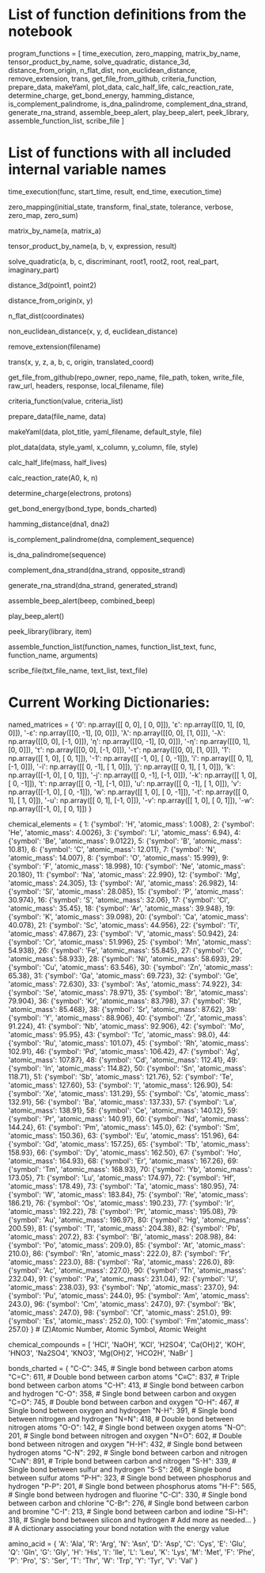 # List of function definitions from the notebook
program_functions = [
    time_execution, zero_mapping, matrix_by_name, tensor_product_by_name, 
    solve_quadratic, distance_3d, distance_from_origin, n_flat_dist, 
    non_euclidean_distance, remove_extension, trans, get_file_from_github, 
    criteria_function, prepare_data, makeYaml, plot_data, calc_half_life, 
    calc_reaction_rate, determine_charge, get_bond_energy, hamming_distance, 
    is_complement_palindrome, is_dna_palindrome, complement_dna_strand, 
    generate_rna_strand, assemble_beep_alert, play_beep_alert, peek_library, 
    assemble_function_list, scribe_file
]
# List of functions with all included internal variable names
time_execution(func, start_time, result, end_time, execution_time)

zero_mapping(initial_state, transform, final_state, tolerance, verbose, zero_map, zero_sum)

matrix_by_name(a, matrix_a)

tensor_product_by_name(a, b, v, expression, result)

solve_quadratic(a, b, c, discriminant, root1, root2, root, real_part, imaginary_part)

distance_3d(point1, point2)

distance_from_origin(x, y)

n_flat_dist(coordinates)

non_euclidean_distance(x, y, d, euclidean_distance)

remove_extension(filename)

trans(x, y, z, a, b, c, origin, translated_coord)

get_file_from_github(repo_owner, repo_name, file_path, token, write_file, raw_url, headers, response, local_filename, file)

criteria_function(value, criteria_list)

prepare_data(file_name, data)

makeYaml(data, plot_title, yaml_filename, default_style, file)

plot_data(data, style_yaml, x_column, y_column, file, style)

calc_half_life(mass, half_lives)

calc_reaction_rate(A0, k, n)

determine_charge(electrons, protons)

get_bond_energy(bond_type, bonds_charted)

hamming_distance(dna1, dna2)

is_complement_palindrome(dna, complement_sequence)

is_dna_palindrome(sequence)

complement_dna_strand(dna_strand, opposite_strand)

generate_rna_strand(dna_strand, generated_strand)

assemble_beep_alert(beep, combined_beep)

play_beep_alert()

peek_library(library, item)

assemble_function_list(function_names, function_list_text, func, function_name, arguments)

scribe_file(txt_file_name, text_list, text_file)

# Current Working Dictionaries:

named_matrices = {
        '0': np.array([[ 0,  0], [ 0,  0]]),
        'ε': np.array([[0, 1], [0, 0]]),
        '-ε': np.array([[0, -1], [0, 0]]),
        'λ': np.array([[0, 0], [1, 0]]),
        '-λ': np.array([[0, 0], [-1, 0]]),
        'η': np.array([[0, -1], [0, 0]]),
        '-η': np.array([[0, 1], [0, 0]]),
        'τ': np.array([[0, 0], [-1, 0]]),
        '-τ': np.array([[0, 0], [1, 0]]),
        '1': np.array([[ 1,  0], [ 0,  1]]),
        '-1': np.array([[ -1,  0], [ 0,  -1]]),
        'i': np.array([[ 0,  1], [-1,  0]]),
        '-i': np.array([[ 0, -1], [ 1,  0]]),
        'j': np.array([[ 0,  1], [ 1,  0]]),
        'k': np.array([[-1,  0], [ 0,  1]]),
        '-j': np.array([[ 0, -1], [-1,  0]]),
        '-k': np.array([[ 1,  0], [ 0, -1]]),
        't': np.array([[ 0, -1], [-1,  0]]),
        'u': np.array([[ 0, -1], [ 1,  0]]),
        'v': np.array([[-1,  0], [ 0, -1]]),
        'w': np.array([[ 1,  0], [ 0, -1]]),
        '-t': np.array([[ 0,  1], [ 1,  0]]),
        '-u': np.array([[ 0,  1], [-1,  0]]),
        '-v': np.array([[ 1,  0], [ 0,  1]]),
        '-w': np.array([[-1,  0], [ 0,  1]])
    }

chemical_elements = {
    1:  {'symbol': 'H', 'atomic_mass': 1.008},
    2:  {'symbol': 'He', 'atomic_mass': 4.0026},
    3:  {'symbol': 'Li', 'atomic_mass': 6.94},
    4:  {'symbol': 'Be', 'atomic_mass': 9.0122},
    5:  {'symbol': 'B', 'atomic_mass': 10.81},
    6:  {'symbol': 'C', 'atomic_mass': 12.011},
    7:  {'symbol': 'N', 'atomic_mass': 14.007},
    8:  {'symbol': 'O', 'atomic_mass': 15.999},
    9:  {'symbol': 'F', 'atomic_mass': 18.998},
    10: {'symbol': 'Ne', 'atomic_mass': 20.180},
    11: {'symbol': 'Na', 'atomic_mass': 22.990},
    12: {'symbol': 'Mg', 'atomic_mass': 24.305},
    13: {'symbol': 'Al', 'atomic_mass': 26.982},
    14: {'symbol': 'Si', 'atomic_mass': 28.085},
    15: {'symbol':  'P', 'atomic_mass': 30.974},
    16: {'symbol':  'S', 'atomic_mass': 32.06},
    17: {'symbol': 'Cl', 'atomic_mass': 35.45},
    18: {'symbol': 'Ar', 'atomic_mass': 39.948},
    19: {'symbol':  'K', 'atomic_mass': 39.098},
    20: {'symbol': 'Ca', 'atomic_mass': 40.078},
    21: {'symbol': 'Sc', 'atomic_mass': 44.956},
    22: {'symbol': 'Ti', 'atomic_mass': 47.867},
    23: {'symbol':  'V', 'atomic_mass': 50.942},
    24: {'symbol': 'Cr', 'atomic_mass': 51.996},
    25: {'symbol': 'Mn', 'atomic_mass': 54.938},
    26: {'symbol': 'Fe', 'atomic_mass': 55.845},
    27: {'symbol': 'Co', 'atomic_mass': 58.933},
    28: {'symbol': 'Ni', 'atomic_mass': 58.693},
    29: {'symbol': 'Cu', 'atomic_mass': 63.546},
    30: {'symbol': 'Zn', 'atomic_mass': 65.38},
    31: {'symbol': 'Ga', 'atomic_mass': 69.723},
    32: {'symbol': 'Ge', 'atomic_mass': 72.630},
    33: {'symbol': 'As', 'atomic_mass': 74.922},
    34: {'symbol': 'Se', 'atomic_mass': 78.971},
    35: {'symbol': 'Br', 'atomic_mass': 79.904},
    36: {'symbol': 'Kr', 'atomic_mass': 83.798},
    37: {'symbol': 'Rb', 'atomic_mass': 85.468},
    38: {'symbol': 'Sr', 'atomic_mass': 87.62},
    39: {'symbol':  'Y', 'atomic_mass': 88.906},
    40: {'symbol': 'Zr', 'atomic_mass': 91.224},
    41: {'symbol': 'Nb', 'atomic_mass': 92.906},
    42: {'symbol': 'Mo', 'atomic_mass': 95.95},
    43: {'symbol': 'Tc', 'atomic_mass': 98.0},
    44: {'symbol': 'Ru', 'atomic_mass': 101.07},
    45: {'symbol': 'Rh', 'atomic_mass': 102.91},
    46: {'symbol': 'Pd', 'atomic_mass': 106.42},
    47: {'symbol': 'Ag', 'atomic_mass': 107.87},
    48: {'symbol': 'Cd', 'atomic_mass': 112.41},
    49: {'symbol': 'In', 'atomic_mass': 114.82},
    50: {'symbol': 'Sn', 'atomic_mass': 118.71},
    51: {'symbol': 'Sb', 'atomic_mass': 121.76},
    52: {'symbol': 'Te', 'atomic_mass': 127.60},
    53: {'symbol':  'I', 'atomic_mass': 126.90},
    54: {'symbol': 'Xe', 'atomic_mass': 131.29},
    55: {'symbol': 'Cs', 'atomic_mass': 132.91},
    56: {'symbol': 'Ba', 'atomic_mass': 137.33},
    57: {'symbol': 'La', 'atomic_mass': 138.91},
    58: {'symbol': 'Ce', 'atomic_mass': 140.12},
    59: {'symbol': 'Pr', 'atomic_mass': 140.91},
    60: {'symbol': 'Nd', 'atomic_mass': 144.24},
    61: {'symbol': 'Pm', 'atomic_mass': 145.0},
    62: {'symbol': 'Sm', 'atomic_mass': 150.36},
    63: {'symbol': 'Eu', 'atomic_mass': 151.96},
    64: {'symbol': 'Gd', 'atomic_mass': 157.25},
    65: {'symbol': 'Tb', 'atomic_mass': 158.93},
    66: {'symbol': 'Dy', 'atomic_mass': 162.50},
    67: {'symbol': 'Ho', 'atomic_mass': 164.93},
    68: {'symbol': 'Er', 'atomic_mass': 167.26},
    69: {'symbol': 'Tm', 'atomic_mass': 168.93},
    70: {'symbol': 'Yb', 'atomic_mass': 173.05},
    71: {'symbol': 'Lu', 'atomic_mass': 174.97},
    72: {'symbol': 'Hf', 'atomic_mass': 178.49},
    73: {'symbol': 'Ta', 'atomic_mass': 180.95},
    74: {'symbol':  'W', 'atomic_mass': 183.84},
    75: {'symbol': 'Re', 'atomic_mass': 186.21},
    76: {'symbol': 'Os', 'atomic_mass': 190.23},
    77: {'symbol': 'Ir', 'atomic_mass': 192.22},
    78: {'symbol': 'Pt', 'atomic_mass': 195.08},
    79: {'symbol': 'Au', 'atomic_mass': 196.97},
    80: {'symbol': 'Hg', 'atomic_mass': 200.59},
    81: {'symbol': 'Tl', 'atomic_mass': 204.38},
    82: {'symbol': 'Pb', 'atomic_mass': 207.2},
    83: {'symbol': 'Bi', 'atomic_mass': 208.98},
    84: {'symbol': 'Po', 'atomic_mass': 209.0},
    85: {'symbol': 'At', 'atomic_mass': 210.0},
    86: {'symbol': 'Rn', 'atomic_mass': 222.0},
    87: {'symbol': 'Fr', 'atomic_mass': 223.0},
    88: {'symbol': 'Ra', 'atomic_mass': 226.0},
    89: {'symbol': 'Ac', 'atomic_mass': 227.0},
    90: {'symbol': 'Th', 'atomic_mass': 232.04},
    91: {'symbol': 'Pa', 'atomic_mass': 231.04},
    92: {'symbol':  'U', 'atomic_mass': 238.03},
    93: {'symbol': 'Np', 'atomic_mass': 237.0},
    94: {'symbol': 'Pu', 'atomic_mass': 244.0},
    95: {'symbol': 'Am', 'atomic_mass': 243.0},
    96: {'symbol': 'Cm', 'atomic_mass': 247.0},
    97: {'symbol': 'Bk', 'atomic_mass': 247.0},
    98: {'symbol': 'Cf', 'atomic_mass': 251.0},
    99: {'symbol': 'Es', 'atomic_mass': 252.0},
    100: {'symbol': 'Fm','atomic_mass': 257.0}
    }                                                                               # (Z)Atomic Number, Atomic Symbol, Atomic Weight

chemical_compounds = [
             'HCl',
             'NaOH',
             'KCl',
             'H2SO4',
             'Ca(OH)2',
             'KOH',
             'HNO3',
             'Na2SO4',
             'KNO3',
             'Mg(OH)2',
             'HCO2H',
             'NaBr'
              ]

bonds_charted = {
    "C-C": 345,      # Single bond between carbon atoms
    "C=C": 611,      # Double bond between carbon atoms
    "C≡C": 837,      # Triple bond between carbon atoms
    "C-H": 413,      # Single bond between carbon and hydrogen
    "C-O": 358,      # Single bond between carbon and oxygen
    "C=O": 745,      # Double bond between carbon and oxygen
    "O-H": 467,      # Single bond between oxygen and hydrogen
    "N-H": 391,      # Single bond between nitrogen and hydrogen
    "N=N": 418,      # Double bond between nitrogen atoms
    "O-O": 142,      # Single bond between oxygen atoms
    "N-O": 201,      # Single bond between nitrogen and oxygen
    "N=O": 602,      # Double bond between nitrogen and oxygen
    "H-H": 432,      # Single bond between hydrogen atoms
    "C-N": 292,      # Single bond between carbon and nitrogen
    "C≡N": 891,      # Triple bond between carbon and nitrogen
    "S-H": 339,      # Single bond between sulfur and hydrogen
    "S-S": 266,      # Single bond between sulfur atoms
    "P-H": 323,      # Single bond between phosphorus and hydrogen
    "P-P": 201,      # Single bond between phosphorus atoms
    "H-F": 565,      # Single bond between hydrogen and fluorine
    "C-Cl": 330,     # Single bond between carbon and chlorine
    "C-Br": 276,     # Single bond between carbon and bromine
    "C-I": 213,      # Single bond between carbon and iodine
    "Si-H": 318,     # Single bond between silicon and hydrogen
    # Add more as needed...
      }
                                                                           # A dictionary associating your bond notation with the energy value

amino_acid = {
    'A': 'Ala',
    'R': 'Arg',
    'N': 'Asn',
    'D': 'Asp',
    'C': 'Cys',
    'E': 'Glu',
    'Q': 'Gln',
    'G': 'Gly',
    'H': 'His',
    'I': 'Ile',
    'L': 'Leu',
    'K': 'Lys',
    'M': 'Met',
    'F': 'Phe',
    'P': 'Pro',
    'S': 'Ser',
    'T': 'Thr',
    'W': 'Trp',
    'Y': 'Tyr',
    'V': 'Val'
  }
